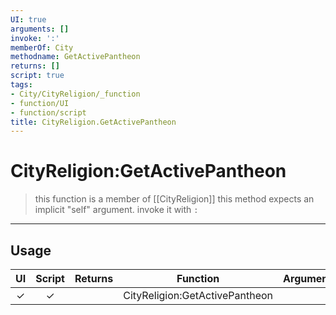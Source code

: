 ```yaml
---
UI: true
arguments: []
invoke: ':'
memberOf: City
methodname: GetActivePantheon
returns: []
script: true
tags:
- City/CityReligion/_function
- function/UI
- function/script
title: CityReligion.GetActivePantheon
---
```

# CityReligion:GetActivePantheon
> this function is a member of [[CityReligion]]
> this method expects an implicit "self" argument. invoke it with `:`
-----
## Usage
|  UI | Script | Returns | Function | Arguments |
|:---:|:------:|-------:|:--------:|:---------|
|✓|✓||CityReligion:GetActivePantheon||
